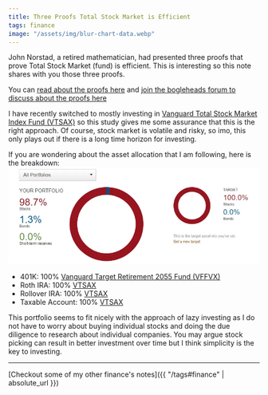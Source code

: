 ```yaml
---
title: Three Proofs Total Stock Market is Efficient
tags: finance
image: "/assets/img/blur-chart-data.webp"
---
```


John Norstad, a retired mathematician, had presented three proofs that prove Total Stock Market (fund) is efficient. This is interesting so this note shares with you those three proofs.
<!--more-->

You can [read about the proofs here](https://web.archive.org/web/20170628202816/http://www.norstad.org/finance/tsmproofs.pdf) and  [join the bogleheads forum to discuss about the proofs here](https://www.bogleheads.org/forum/viewtopic.php?f=10&t=286828)

I have recently switched to mostly investing in [Vanguard Total Stock Market Index Fund (VTSAX)](https://investor.vanguard.com/mutual-funds/profile/vtsax) so this study gives me some assurance that this is the right approach. Of course, stock market is volatile and risky, so imo, this only plays out if there is a long time horizon for investing.

If you are wondering about the asset allocation that I am following, here is the breakdown:
![Asset Allocation](/assets/img/asset-allocation.webp)
* 401K: 100% [Vanguard Target Retirement 2055 Fund (VFFVX)](https://investor.vanguard.com/mutual-funds/profile/VFFVX)
* Roth IRA:  100% [VTSAX](https://investor.vanguard.com/mutual-funds/profile/vtsax)
* Rollover IRA:  100% [VTSAX](https://investor.vanguard.com/mutual-funds/profile/vtsax)
* Taxable Account:  100% [VTSAX](https://investor.vanguard.com/mutual-funds/profile/vtsax)

This portfolio seems to fit nicely with the approach of lazy investing as I do not have to worry about buying individual stocks and doing the due diligence to research about individual companies. You may argue stock picking can result in better investment over time but I think simplicity is the key to investing.

<hr>

[Checkout some of my other finance's notes]({{ "/tags#finance" | absolute_url }})